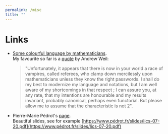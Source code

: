 ```yaml
---
permalink: /misc
title: ""
---
```


# Links
- [Some colourful language by mathematicians](https://mathoverflow.net/questions/22299/what-are-some-examples-of-colorful-language-in-serious-mathematics-papers).\
  My favourite so far is a [quote](https://mathoverflow.net/a/22360) by Andrew Weil:
  
  > "Unfortunately, it appears that there is now in your world a race of vampires, called referees, who clamp down mercilessly upon mathematicians unless they know the right passwords. I shall do my best to modernize my language and notations, but I am well aware of my shortcomings in that respect ; I can assure you, at any rate, that my intentions are honourable and my results invariant, probably canonical, perhaps even functorial. But please allow me to assume that the characteristic is not 2".

- Pierre-Marie Pédrot's [page](https://www.pédrot.fr/).\
  Beautiful slides, see for example
  [https://www.pédrot.fr/slides/lics-07-20.pdf](https://www.pédrot.fr/slides/lics-07-20.pdf)
